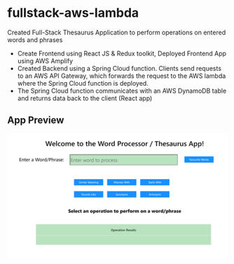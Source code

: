 # fullstack-aws-lambda

Created Full-Stack Thesaurus Application to perform operations on entered words and phrases 

- Create Frontend using React JS & Redux toolkit, Deployed Frontend App using AWS Amplify 
- Created Backend using a Spring Cloud function. Clients send requests to an AWS API Gateway, which forwards the request to the AWS lambda where the Spring Cloud function is deployed.
- The Spring Cloud function communicates with an AWS DynamoDB table and returns data back to the client (React app)

## App Preview 
![Application](./react-thesaurus/public/v2/thesaurus.png)

